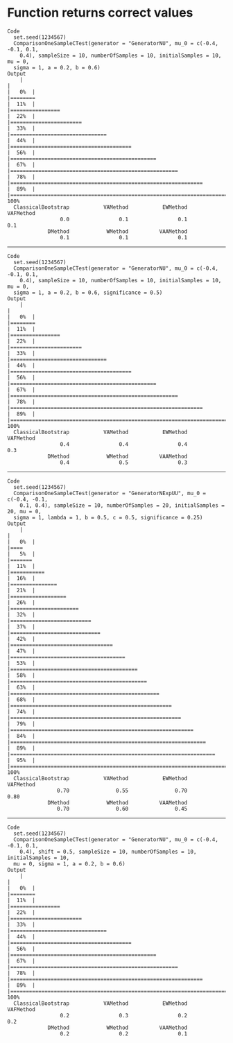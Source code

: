 # Function returns correct values

    Code
      set.seed(1234567)
      ComparisonOneSampleCTest(generator = "GeneratorNU", mu_0 = c(-0.4, -0.1, 0.1,
        0.4), sampleSize = 10, numberOfSamples = 10, initialSamples = 10, mu = 0,
      sigma = 1, a = 0.2, b = 0.6)
    Output
        |                                                                              |                                                                      |   0%  |                                                                              |========                                                              |  11%  |                                                                              |================                                                      |  22%  |                                                                              |=======================                                               |  33%  |                                                                              |===============================                                       |  44%  |                                                                              |=======================================                               |  56%  |                                                                              |===============================================                       |  67%  |                                                                              |======================================================                |  78%  |                                                                              |==============================================================        |  89%  |                                                                              |======================================================================| 100%
      ClassicalBootstrap           VAMethod           EWMethod          VAFMethod 
                     0.0                0.1                0.1                0.1 
                 DMethod            WMethod          VAAMethod 
                     0.1                0.1                0.1 

---

    Code
      set.seed(1234567)
      ComparisonOneSampleCTest(generator = "GeneratorNU", mu_0 = c(-0.4, -0.1, 0.1,
        0.4), sampleSize = 10, numberOfSamples = 10, initialSamples = 10, mu = 0,
      sigma = 1, a = 0.2, b = 0.6, significance = 0.5)
    Output
        |                                                                              |                                                                      |   0%  |                                                                              |========                                                              |  11%  |                                                                              |================                                                      |  22%  |                                                                              |=======================                                               |  33%  |                                                                              |===============================                                       |  44%  |                                                                              |=======================================                               |  56%  |                                                                              |===============================================                       |  67%  |                                                                              |======================================================                |  78%  |                                                                              |==============================================================        |  89%  |                                                                              |======================================================================| 100%
      ClassicalBootstrap           VAMethod           EWMethod          VAFMethod 
                     0.4                0.4                0.4                0.3 
                 DMethod            WMethod          VAAMethod 
                     0.4                0.5                0.3 

---

    Code
      set.seed(1234567)
      ComparisonOneSampleCTest(generator = "GeneratorNExpUU", mu_0 = c(-0.4, -0.1,
        0.1, 0.4), sampleSize = 10, numberOfSamples = 20, initialSamples = 20, mu = 0,
      sigma = 1, lambda = 1, b = 0.5, c = 0.5, significance = 0.25)
    Output
        |                                                                              |                                                                      |   0%  |                                                                              |====                                                                  |   5%  |                                                                              |=======                                                               |  11%  |                                                                              |===========                                                           |  16%  |                                                                              |===============                                                       |  21%  |                                                                              |==================                                                    |  26%  |                                                                              |======================                                                |  32%  |                                                                              |==========================                                            |  37%  |                                                                              |=============================                                         |  42%  |                                                                              |=================================                                     |  47%  |                                                                              |=====================================                                 |  53%  |                                                                              |=========================================                             |  58%  |                                                                              |============================================                          |  63%  |                                                                              |================================================                      |  68%  |                                                                              |====================================================                  |  74%  |                                                                              |=======================================================               |  79%  |                                                                              |===========================================================           |  84%  |                                                                              |===============================================================       |  89%  |                                                                              |==================================================================    |  95%  |                                                                              |======================================================================| 100%
      ClassicalBootstrap           VAMethod           EWMethod          VAFMethod 
                    0.70               0.55               0.70               0.80 
                 DMethod            WMethod          VAAMethod 
                    0.70               0.60               0.45 

---

    Code
      set.seed(1234567)
      ComparisonOneSampleCTest(generator = "GeneratorNU", mu_0 = c(-0.4, -0.1, 0.1,
        0.4), shift = 0.5, sampleSize = 10, numberOfSamples = 10, initialSamples = 10,
      mu = 0, sigma = 1, a = 0.2, b = 0.6)
    Output
        |                                                                              |                                                                      |   0%  |                                                                              |========                                                              |  11%  |                                                                              |================                                                      |  22%  |                                                                              |=======================                                               |  33%  |                                                                              |===============================                                       |  44%  |                                                                              |=======================================                               |  56%  |                                                                              |===============================================                       |  67%  |                                                                              |======================================================                |  78%  |                                                                              |==============================================================        |  89%  |                                                                              |======================================================================| 100%
      ClassicalBootstrap           VAMethod           EWMethod          VAFMethod 
                     0.2                0.3                0.2                0.2 
                 DMethod            WMethod          VAAMethod 
                     0.2                0.2                0.1 

